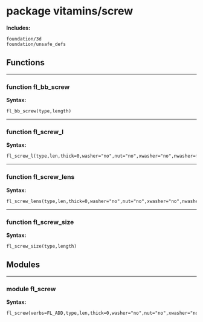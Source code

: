 # package vitamins/screw


__Includes:__

    foundation/3d
    foundation/unsafe_defs

## Functions


---

### function fl_bb_screw

__Syntax:__

    fl_bb_screw(type,length)

---

### function fl_screw_l

__Syntax:__

    fl_screw_l(type,len,thick=0,washer="no",nut="no",xwasher="no",nwasher=false)

---

### function fl_screw_lens

__Syntax:__

    fl_screw_lens(type,len,thick=0,washer="no",nut="no",xwasher="no",nwasher=false)

---

### function fl_screw_size

__Syntax:__

    fl_screw_size(type,length)

## Modules


---

### module fl_screw

__Syntax:__

    fl_screw(verbs=FL_ADD,type,len,thick=0,washer="no",nut="no",xwasher="no",nwasher=false,direction,octant)

